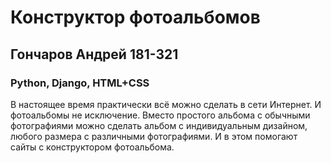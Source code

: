 # Конструктор фотоальбомов
## Гончаров Андрей 181-321
### Python, Django, HTML+CSS

В настоящее время практически всё можно сделать в сети Интернет. И фотоальбомы не исключение. Вместо простого альбома с обычными фотографиями можно сделать альбом с индивидуальным дизайном, любого размера с различными фотографиями. И в этом помогают сайты с конструктором фотоальбома.
